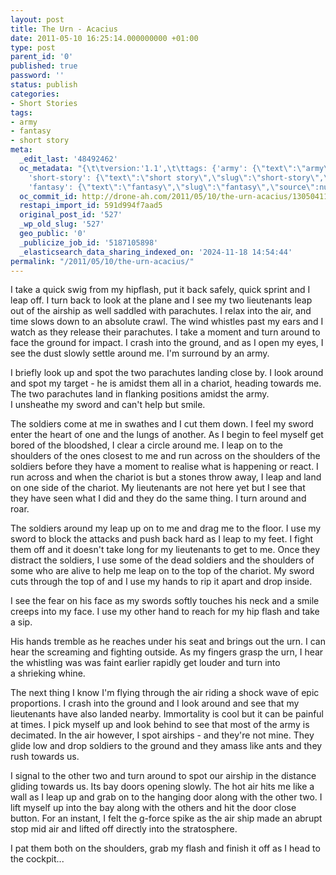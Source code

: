 ```yaml
---
layout: post
title: The Urn - Acacius
date: 2011-05-10 16:25:14.000000000 +01:00
type: post
parent_id: '0'
published: true
password: ''
status: publish
categories:
- Short Stories
tags:
- army
- fantasy
- short story
meta:
  _edit_last: '48492462'
  oc_metadata: "{\t\tversion:'1.1',\t\ttags: {'army': {\"text\":\"army\",\"slug\":\"army\",\"source\":{\"url\":\"http://d.opencalais.com/genericHasher-1/7e89aa60-ed18-32e8-85bd-78f8d52d550f\",\"subjectURL\":null,\"type\":{\"url\":\"http://s.opencalais.com/1/type/em/e/Organization\",\"name\":\"Organization\",\"_className\":\"ArtifactType\"},\"name\":\"army\",\"_className\":\"Entity\",\"rawRelevance\":0.762,\"normalizedRelevance\":1},\"bucketName\":\"current\",\"bucketPlacement\":\"auto\",\"_className\":\"Tag\"},
    'short-story': {\"text\":\"short story\",\"slug\":\"short-story\",\"source\":null,\"bucketName\":\"current\",\"bucketPlacement\":\"auto\",\"_className\":\"Tag\"},
    'fantasy': {\"text\":\"fantasy\",\"slug\":\"fantasy\",\"source\":null,\"bucketName\":\"current\",\"bucketPlacement\":\"auto\",\"_className\":\"Tag\"}}\t}"
  oc_commit_id: http://drone-ah.com/2011/05/10/the-urn-acacius/1305041120
  restapi_import_id: 591d994f7aad5
  original_post_id: '527'
  _wp_old_slug: '527'
  geo_public: '0'
  _publicize_job_id: '5187105898'
  _elasticsearch_data_sharing_indexed_on: '2024-11-18 14:54:44'
permalink: "/2011/05/10/the-urn-acacius/"
---
```


I take a quick swig from my hipflash, put it back safely, quick sprint
and I leap off. I turn back to look at the plane and I see my
two lieutenants leap out of the airship as well saddled with parachutes.
I relax into the air, and time slows down to an absolute crawl. The wind
whistles past my ears and I watch as they release their parachutes. I
take a moment and turn around to face the ground for impact. I crash
into the ground, and as I open my eyes, I see the dust slowly settle
around me. I\'m surround by an army.

I briefly look up and spot the two parachutes landing close by. I look
around and spot my target - he is amidst them all in a chariot, heading
towards me. The two parachutes land in flanking positions amidst the
army. I unsheathe my sword and can\'t help but smile.

The soldiers come at me in swathes and I cut them down. I feel my sword
enter the heart of one and the lungs of another. As I begin to feel
myself get bored of the bloodshed, I clear a circle around me. I leap on
to the shoulders of the ones closest to me and run across on the
shoulders of the soldiers before they have a moment to realise what is
happening or react. I run across and when the chariot is but a stones
throw away, I leap and land on one side of the chariot. My lieutenants
are not here yet but I see that they have seen what I did and they do
the same thing. I turn around and roar.

The soldiers around my leap up on to me and drag me to the floor. I use
my sword to block the attacks and push back hard as I leap to my feet. I
fight them off and it doesn\'t take long for my lieutenants to get to
me. Once they distract the soldiers, I use some of the dead soldiers and
the shoulders of some who are alive to help me leap on to the top of the
chariot. My sword cuts through the top of and I use my hands to rip it
apart and drop inside.

I see the fear on his face as my swords softly touches his neck and a
smile creeps into my face. I use my other hand to reach for my hip flash
and take a sip.

His hands tremble as he reaches under his seat and brings out the urn. I
can hear the screaming and fighting outside. As my fingers grasp the
urn, I hear the whistling was was faint earlier rapidly get louder and
turn into a shrieking whine.

The next thing I know I\'m flying through the air riding a shock wave of
epic proportions. I crash into the ground and I look around and see that
my lieutenants have also landed nearby. Immortality is cool but it can
be painful at times. I pick myself up and look behind to see that most
of the army is decimated. In the air however, I spot airships - and
they\'re not mine. They glide low and drop soldiers to the ground and
they amass like ants and they rush towards us.

I signal to the other two and turn around to spot our airship in the
distance gliding towards us. Its bay doors opening slowly. The hot air
hits me like a wall as I leap up and grab on to the hanging door along
with the other two. I lift myself up into the bay along with the others
and hit the door close button. For an instant, I felt the g-force spike
as the air ship made an abrupt stop mid air and lifted off directly into
the stratosphere.

I pat them both on the shoulders, grab my flash and finish it off as I
head to the cockpit\...

